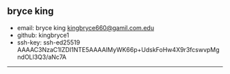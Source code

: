 ## bryce king

* email: bryce king kingbryce660@gamil.com.edu
* github: kingbryce1
* ssh-key: ssh-ed25519 AAAAC3NzaC1lZDI1NTE5AAAAIMyWK66p+UdskFoHw4X9r3fcswvpMgndOLl3Q3/aNc7A 

---
